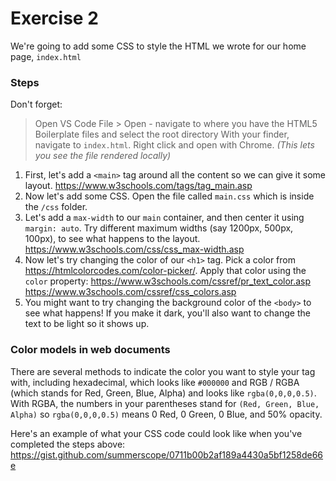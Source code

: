 # Exercise 2

We're going to add some CSS to style the HTML we wrote for our home page, `index.html`

### Steps

Don't forget: 
> Open VS Code
> File > Open - navigate to where you have the HTML5 Boilerplate files and select the root directory
> With your finder, navigate to `index.html`. Right click and open with Chrome. 
_(This lets you see the file rendered locally)_


1. First, let's add a `<main>` tag around all the content so we can give it some layout.
https://www.w3schools.com/tags/tag_main.asp
2. Now let's add some CSS. Open the file called `main.css` which is inside the `/css` folder.
3. Let's add a `max-width` to our `main` container, and then center it using `margin: auto`. Try different maximum widths (say 1200px, 500px, 100px), to see what happens to the layout. 
https://www.w3schools.com/css/css_max-width.asp
4. Now let's try changing the color of our `<h1>` tag. Pick a color from https://htmlcolorcodes.com/color-picker/. Apply that color using the `color` property:
https://www.w3schools.com/cssref/pr_text_color.asp
https://www.w3schools.com/cssref/css_colors.asp
5. You might want to try changing the background color of the `<body>` to see what happens! If you make it dark, you'll also want to change the text to be light so it shows up. 

### Color models in web documents 
There are several methods to indicate the color you want to style your tag with, including hexadecimal, which looks like `#000000` and RGB / RGBA (which stands for Red, Green, Blue, Alpha) and looks like `rgba(0,0,0,0.5)`. With RGBA, the numbers in your parentheses stand for `(Red, Green, Blue, Alpha)` so `rgba(0,0,0,0.5)` means 0 Red, 0 Green, 0 Blue, and 50% opacity.

Here's an example of what your CSS code could look like when you've completed the steps above: 
https://gist.github.com/summerscope/0711b00b2af189a4430a5bf1258de66e